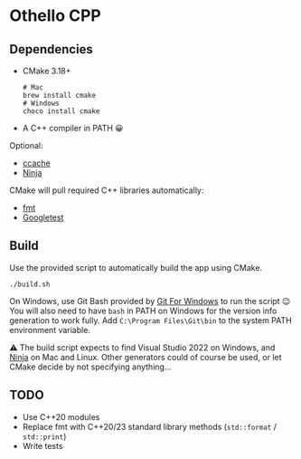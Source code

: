 # Othello CPP

## Dependencies

* CMake 3.18+

    ```shell
    # Mac
    brew install cmake
    # Windows
    choco install cmake
    ```

* A C++ compiler in PATH :grinning:

Optional:

* [ccache](https://ccache.dev/)
* [Ninja](https://github.com/ninja-build/ninja)

CMake will pull required C++ libraries automatically:

* [fmt](https://github.com/fmtlib/fmt)
* [Googletest](https://github.com/google/googletest)

## Build

Use the provided script to automatically build the app using CMake.

```shell
./build.sh
```

On Windows, use Git Bash provided by [Git For Windows](https://gitforwindows.org/) to run the script :wink:
You will also need to have `bash` in PATH on Windows for the version info generation to work fully.
Add `C:\Program Files\Git\bin` to the system PATH environment variable.

:warning: The build script expects to find Visual Studio 2022 on Windows,
and [Ninja](https://ninja-build.org/) on Mac and Linux.
Other generators could of course be used, or let CMake decide by not specifying anything...

## TODO

* Use C++20 modules
* Replace fmt with C++20/23 standard library methods (`std::format` / `std::print`)
* Write tests
